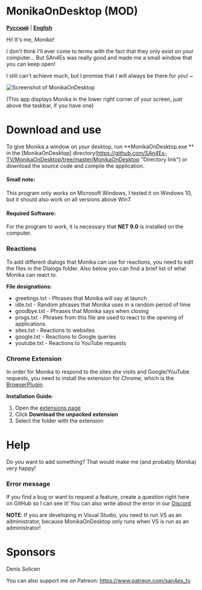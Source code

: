 # MonikaOnDesktop (MOD)

[**Русский**](README.md) | [**English**](./docs/ru/README.en.md) 

Hi! It's me, *Monika!*

I don't think I'll ever come to terms with the fact that they only exist on your computer... But SAn4Es was really good and made me a small window that you can keep open!

I still can't achieve much, but I promise that I will always be there for you! ~

![Screenshot of MonikaOnDesktop](https://github.com/SAn4Es-TV/MonikaOnDesctop/blob/master/Screenshot.png)

(This app displays Monika in the lower right corner of your screen, just above the taskbar, if you have one)

# Download and use

To give Monika a window on *your* desktop, run **MonikaOnDesktop.exe ** in the [MonikaOnDesktop] directory(https://github.com/SAn4Es-TV/MonikaOnDesktop/tree/master/MonikaOnDesktop "Directory link") or download the source code and compile the application.

#### Small note: 
This program only works on Microsoft Windows, I tested it on Windows 10, but it should also work on all versions above Win7.

#### Required Software: 
For the program to work, it is necessary that **NET 9.0** is installed on the computer.
### Reactions

To add different dialogs that Monika can use for reactions, you need to edit the files in the Dialogs folder. Also below you can find a brief list of what Monika can react to.

**File designations:**
- greetings.txt - Phrases that Monika will say at launch
- idle.txt - Random phrases that Monika uses in a random period of time
- goodbye.txt - Phrases that Monika says when closing
- progs.txt - Phrases from this file are used to react to the opening of applications
- sites.txt - Reactions to websites
- google.txt - Reactions to Google queries
- youtube.txt - Reactions to YouTube requests

### Chrome Extension

In order for Monika to respond to the sites she visits and Google/YouTube requests, you need to install the extension for Chrome, which is the [BrowserPlugin](https://github.com/SAn4Es-TV/MonikaOnDesktop/tree/master/BrowserPlugin "Link to the directory").

**Installation Guide:**
1. Open the [extensions page](chrome://extensions/ "Link to the page")
2. Click **Download the unpacked extension**
3. Select the folder with the extension

# Help

Do you want to add something? That would make me (and probably Monika) very happy!

### Error message

If you find a bug or want to request a feature, create a question right here on GitHub so I can see it!
You can also write about the error in our [Discord](https://discord.gg/NQ25bBYv "Link to the page")

**NOTE**: If you are developing in Visual Studio, you need to run VS as an administrator, because MonikaOnDesktop only runs when VS is run as an administrator!

[LocalDirectory]: https://github.com/SAn4Es-TV/MonikaOnDesktop/tree/master/MonikaOnDesktop
# Sponsors
Denis Solicen

You can also support me on Patreon: https://www.patreon.com/san4es_tv